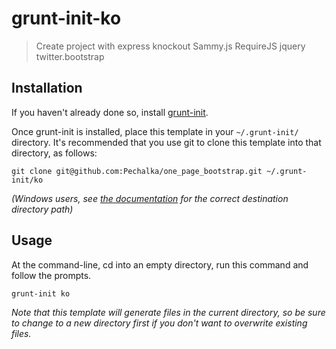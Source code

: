 # grunt-init-ko

> Create project with express knockout Sammy.js RequireJS jquery twitter.bootstrap  

[grunt-init]: http://gruntjs.com/project-scaffolding

## Installation
If you haven't already done so, install [grunt-init][].

Once grunt-init is installed, place this template in your `~/.grunt-init/` directory. It's recommended that you use git to clone this template into that directory, as follows:

```
git clone git@github.com:Pechalka/one_page_bootstrap.git ~/.grunt-init/ko
```

_(Windows users, see [the documentation][grunt-init] for the correct destination directory path)_

## Usage

At the command-line, cd into an empty directory, run this command and follow the prompts.

```
grunt-init ko
```

_Note that this template will generate files in the current directory, so be sure to change to a new directory first if you don't want to overwrite existing files._